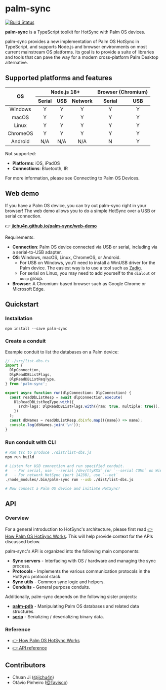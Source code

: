 # palm-sync

<!-- [![NPM Version][npm-version-image]][npm-url] -->

[![Build Status][build-status-image]][github-url]

**palm-sync** is a TypeScript toolkit for HotSync with Palm OS devices.

palm-sync provides a new implementation of Palm OS HotSync in TypeScript, and supports Node.js and browser environments on most current mainstream OS platforms. Its goal is to provide a suite of libraries and tools that can pave the way for a modern cross-platform Palm Desktop alternative.

## Supported platforms and features

<table>
  <thead>
    <tr>
      <th rowspan=2 style="text-align: center">OS</th>
      <th colspan=3 style="text-align: center">Node.js 18+</th>
      <th colspan=2 style="text-align: center">Browser (Chromium)</th>
    </tr>
    <tr>
      <th style="text-align: center">Serial</th>
      <th style="text-align: center">USB</th>
      <th style="text-align: center">Network</th>
      <th style="text-align: center">Serial</th>
      <th style="text-align: center">USB</th>
    </tr>
  </thead>
  <tbody>
    <tr>
      <td style="text-align: center">Windows</td>
      <td style="text-align: center">Y</td>
      <td style="text-align: center">Y</td>
      <td style="text-align: center">Y</td>
      <td style="text-align: center">Y</td>
      <td style="text-align: center">Y</td>
    </tr>
    <tr>
      <td style="text-align: center">macOS</td>
      <td style="text-align: center">Y</td>
      <td style="text-align: center">Y</td>
      <td style="text-align: center">Y</td>
      <td style="text-align: center">Y</td>
      <td style="text-align: center">Y</td>
    </tr>
    <tr>
      <td style="text-align: center">Linux</td>
      <td style="text-align: center">Y</td>
      <td style="text-align: center">Y</td>
      <td style="text-align: center">Y</td>
      <td style="text-align: center">Y</td>
      <td style="text-align: center">Y</td>
    </tr>
    <tr>
      <td style="text-align: center">ChromeOS</td>
      <td style="text-align: center">Y</td>
      <td style="text-align: center">Y</td>
      <td style="text-align: center">Y</td>
      <td style="text-align: center">Y</td>
      <td style="text-align: center">Y</td>
    </tr>
    <tr>
      <td style="text-align: center">Android</td>
      <td style="text-align: center">N/A</td>
      <td style="text-align: center">N/A</td>
      <td style="text-align: center">N/A</td>
      <td style="text-align: center">N</td>
      <td style="text-align: center">Y</td>
    </tr>
  </tbody>
</table>

Not supported:

- **Platforms**: iOS, iPadOS
- **Connections**: Bluetooth, IR

For more information, please see Connecting to Palm OS Devices.

## Web demo

If you have a Palm OS device, you can try out palm-sync right in your browser! The web demo allows you to do a simple HotSync over a USB or serial connection.

👉 [ **jichu4n.github.io/palm-sync/web-demo** ](https://jichu4n.github.io/palm-sync/web-demo/)

Requirements:

- **Connection**: Palm OS device connected via USB or serial, including via a serial-to-USB adapter.
- **OS**: Windows, macOS, Linux, ChromeOS, or Android.
  - For USB on Windows, you'll need to install a WinUSB driver for the Palm device. The easiest way is to use a tool such as [Zadig](https://zadig.akeo.ie/).
  - For serial on Linux, you may need to add yourself to the `dialout` or `uucp` group.
- **Browser**: A Chromium-based browser such as Google Chrome or Microsoft Edge.

## Quickstart

### Installation

```
npm install --save palm-sync
```

### Create a conduit

Example conduit to list the databases on a Palm device:

```ts
// ./src/list-dbs.ts
import {
  DlpConnection,
  DlpReadDBListFlags,
  DlpReadDBListReqType,
} from 'palm-sync';

export async function run(dlpConnection: DlpConnection) {
  const readDbListResp = await dlpConnection.execute(
    DlpReadDBListReqType.with({
      srchFlags: DlpReadDBListFlags.with({ram: true, multiple: true}),
    })
  );
  const dbNames = readDbListResp.dbInfo.map(({name}) => name);
  console.log(dbNames.join('\n'));
}
```

### Run conduit with CLI

```bash
# Run tsc to produce ./dist/list-dbs.js
npm run build

# Listen for USB connection and run specified conduit.
#   - For serial, use `--serial /dev/ttyXXX` (or `--serial COMn` on Windows)
#   - For network HotSync (port 14238), use `--net`
./node_modules/.bin/palm-sync run --usb ./dist/list-dbs.js

# Now connect a Palm OS device and initiate HotSync!
```

## API

### Overview

For a general introduction to HotSync's architecture, please first read [👉 How Palm OS HotSync Works](https://github.com/jichu4n/palm-sync/blob/master/docs/how-palm-os-hotsync-works.md). This will help provide context for the APIs discussed below.

palm-sync's API is organized into the following main components:

- **Sync servers** - Interfacing with OS / hardware and managing the sync process.
- **Protocols** - Implements the various communication protocols in the HotSync protocol stack.
- **Sync utils** - Common sync logic and helpers.
- **Conduits** - General purpose conduits.

Additionally, palm-sync depends on the following sister projects:

- [**palm-pdb**](https://github.com/jichu4n/palm-pdb) - Manipulating Palm OS databases and related data structures.
- [**serio**](https://github.com/jichu4n/serio) - Serializing / deserializing binary data.

### Reference

- [👉 How Palm OS HotSync Works](https://github.com/jichu4n/palm-sync/blob/master/docs/how-palm-os-hotsync-works.md)
- [👉 API reference ](https://jichu4n.github.io/palm-sync/docs/)

## Contributors

- Chuan Ji ([@jichu4n](https://github.com/jichu4n))
- Otávio Pinheiro ([@Tavisco](https://github.com/Tavisco))

[npm-url]: https://npmjs.org/package/palm-sync
[npm-version-image]: https://badgen.net/npm/v/palm-sync
[github-url]: https://github.com/jichu4n/palm-sync
[build-status-image]: https://github.com/jichu4n/palm-sync/actions/workflows/build.yaml/badge.svg
